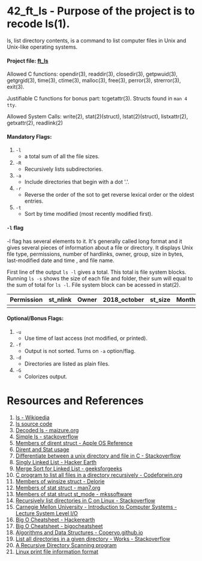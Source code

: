 # 42_ft_ls - Purpose of the project is to recode ls(1).

ls, list directory contents, is a command to list computer files in Unix and Unix-like operating systems.

#### Project file: [ft_ls](https://github.com/mohammadbutt/42_ft_ls/blob/master/doc_ft_ls.en.pdf)
Allowed C functions: opendir(3), readdir(3), closedir(3), getpwuid(3), getgrgid(3), time(3), ctime(3), malloc(3), free(3), perror(3), strerror(3), exit(3).

Justifiable C functions for bonus part: tcgetattr(3). Structs found in `man 4 tty`.

Allowed  System Calls:  write(2), stat(2)(struct), lstat(2)(struct), listxattr(2), getxattr(2), readlink(2)



#### Mandatory Flags:
1. `-l`
   - a total sum of all the file sizes.
2. `-R`
   - Recursively lists subdirectories.
3. `-a`
   - Include directories that begin with a dot '.'.
4. `-r`
   - Reverse the order of the sot to get reverse lexical order or the oldest entries.
5. `-t`
   - Sort by time modified (most recently modified first).

#### `-l` flag
-l flag has several elements to it. It's generally called long format and it gives several pieces of information about a file or directory. It displays Unix file type, permissions, number of hardlinks, owner, group, size in bytes, last-modified date and time , and file name.

First line of the output `ls -l` gives a total. This total is file system blocks. Running `ls -s` shows the size of each file and folder, their sum will equal to the sum of total for `ls -l`. File system block can be acessed in stat(2).


|Permission|st_nlink|Owner| 2018_october|st_size|Month|Date|time|Filename|
|----------|--------|-----|-------------|-------|-----|----|----|--------|
|          |        |     |             |       |     |    |    |        |


#### Optional/Bonus Flags:
1. `-u`
   - Use time of last access (not modified, or printed).
2. `-f`
   - Output is not sorted. Turns on `-a` option/flag.
3. `-d`
   - Directories are listed as plain files.
4. `-G`
   - Colorizes output.

# Resources and References
1. [ls - Wikipedia](https://en.wikipedia.org/wiki/Ls)
2. [ls source code](https://github.com/wertarbyte/coreutils/blob/master/src/ls.c)
3. [Decoded ls - maizure.org](http://www.maizure.org/projects/decoded-gnu-coreutils/ls.html)
4. [Simple ls - stackoverflow](https://stackoverflow.com/questions/3554120/open-directory-using-c)
5. [Members of dirent struct - Apple OS Reference](https://opensource.apple.com/source/xnu/xnu-4570.41.2/bsd/sys/dirent.h.auto.html)
6. [Dirent and Stat usage](http://codepad.org/mocgJvtX#output)
7. [Differentiate between a unix directory and file in C - Stackoverflow](https://stackoverflow.com/questions/1036625/differentiate-between-a-unix-directory-and-file-in-c-and-c)
8. [Singly Linked List - Hacker Earth](https://www.hackerearth.com/practice/data-structures/linked-list/singly-linked-list/tutorial/)
9. [Merge Sort for Linked List - geeksforgeeks](https://www.geeksforgeeks.org/merge-sort-for-linked-list/)
10. [C program to list all files in a directory recursively - Codeforwin.org](https://codeforwin.org/2018/03/c-program-to-list-all-files-in-a-directory-recursively.html)
10. [Members of winsize struct - Delorie](http://www.delorie.com/djgpp/doc/libc/libc_495.html)
11. [Members of stat struct - man7.org](http://man7.org/linux/man-pages/man2/stat.2.html)
12. [Members of stat struct st_mode - mkssoftware](https://www.mkssoftware.com/docs/man5/struct_stat.5.asp)
13. [Recursively list directories in C on Linux - Stackoverflow](https://stackoverflow.com/questions/8436841/how-to-recursively-list-directories-in-c-on-linux)
14. [Carnegie Mellon University - Introduction to Computer Systems - Lecture System Level I/O](https://scs.hosted.panopto.com/Panopto/Pages/Viewer.aspx?id=f107c2ce-79d5-4529-baeb-2bb495d8c11a)
15. [Big O Cheatsheet - Hackerearth](https://www.hackerearth.com/practice/notes/big-o-cheatsheet-series-data-structures-and-algorithms-with-thier-complexities-1/)
16. [Big O Cheatsheet - bigocheatsheet](https://www.bigocheatsheet.com/)
17. [Algorithms and Data Structures - Cooervo.github.io](https://cooervo.github.io/Algorithms-DataStructures-BigONotation/index.html)
18. [List all directories in a given directory - Works - Stackoverflow](https://stackoverflow.com/questions/1723002/how-to-list-all-subdirectories-in-a-given-directory-in-c)
19. [A Recursive Directory Scanning program](https://johnloomis.org/ece537/notes/Files/Examples/printdir.html)
20. [Linux print file information format](http://www.hep.by/gnu/findutils/Print-File-Information.html)
